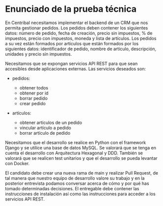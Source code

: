 # Enunciado de la prueba técnica

En Centribal necesitamos implementar el backend de un CRM que nos permita gestionar pedidos. Los pedidos deben contener los siguientes datos: número de pedido, fecha de creación, precio sin impuestos, % de impuestos, precio con impuestos, moneda y lista de artículos. Los pedidos a su vez están formados por artículos que están formados por los siguientes datos: identificador de pedido, nombre de artículo, descripción, unidades y precio sin impuestos.

Necesitamos que se expongan servicios API REST para que sean accesibles desde aplicaciones externas. Las servicios deseados son:

* pedidos:
    * obtener todos
    * obtener por id
    * borrar pedido
    * crear pedido

* artículos:
    * obtener artículos de un pedido
    * vincular artículo a pedido
    * borrar artículo de pedido
    
Necesitamos que el desarrollo se realice en Python con el framework Django y se utilice una base de datos MySQL. Se valorará que se tenga en cuenta el desarrollo con Arquitectura Hexagonal y DDD. También se valorará que se realicen test unitarios y que el desarrollo se pueda levantar con Docker.

El candidato debe crear una nueva rama de main y realizar Pull Request, de tal manera que nuestro equipo de desarrollo valore su trabajo y en la posterior entrevista podamos conversar acerca de cómo y por qué has tomado determinadas decisiones. El entregable debe contener las instrucciones de instalación así como las instrucciones para acceder a los servicios API REST.
